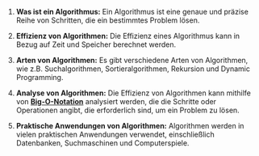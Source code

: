 1.  **Was ist ein Algorithmus:** Ein Algorithmus ist eine genaue und präzise Reihe von Schritten, die ein bestimmtes Problem lösen.
    
2.  **Effizienz von Algorithmen:** Die Effizienz eines Algorithmus kann in Bezug auf Zeit und Speicher berechnet werden.
    
3.  **Arten von Algorithmen:** Es gibt verschiedene Arten von Algorithmen, wie z.B. Suchalgorithmen, Sortieralgorithmen, Rekursion und Dynamic Programming.
    
4.  **Analyse von Algorithmen:** Die Effizienz von Algorithmen kann mithilfe von <u>**Big-O-Notation**</u> analysiert werden, die die Schritte oder Operationen angibt, die erforderlich sind, um ein Problem zu lösen.
    
5.  **Praktische Anwendungen von Algorithmen:** Algorithmen werden in vielen praktischen Anwendungen verwendet, einschließlich Datenbanken, Suchmaschinen und Computerspiele.